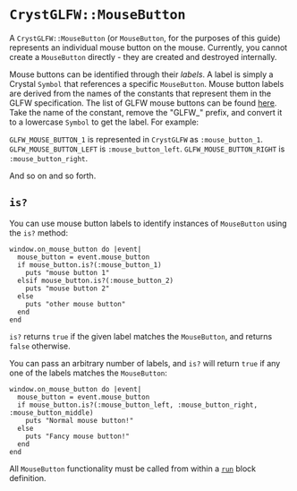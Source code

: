 # `CrystGLFW::MouseButton`

A `CrystGLFW::MouseButton` (or `MouseButton`, for the purposes of this guide) represents an individual mouse button on the mouse. Currently, you cannot create a `MouseButton` directly - they are created and destroyed internally.

Mouse buttons can be identified through their *labels*. A label is simply a Crystal `Symbol` that references a specific `MouseButton`. Mouse button labels are derived from the names of the constants that represent them in the GLFW specification. The list of GLFW mouse buttons can be found [here](http://www.glfw.org/docs/latest/group__buttons.html). Take the name of the constant, remove the "GLFW_" prefix, and convert it to a lowercase `Symbol` to get the label. For example:

`GLFW_MOUSE_BUTTON_1` is represented in `CrystGLFW` as `:mouse_button_1`.
`GLFW_MOUSE_BUTTON_LEFT` is `:mouse_button_left`.
`GLFW_MOUSE_BUTTON_RIGHT` is `:mouse_button_right`.

And so on and so forth.

## `is?`

You can use mouse button labels to identify instances of `MouseButton` using the `is?` method:

```crystal
window.on_mouse_button do |event|
  mouse_button = event.mouse_button
  if mouse_button.is?(:mouse_button_1)
    puts "mouse button 1"
  elsif mouse_button.is?(:mouse_button_2)
    puts "mouse button 2"
  else
    puts "other mouse button"
  end
end
```

`is?` returns `true` if the given label matches the `MouseButton`, and returns `false` otherwise.

You can pass an arbitrary number of labels, and `is?` will return `true` if any one of the labels matches the `MouseButton`:

```crystal
window.on_mouse_button do |event|
  mouse_button = event.mouse_button
  if mouse_button.is?(:mouse_button_left, :mouse_button_right, :mouse_button_middle)
    puts "Normal mouse button!"
  else
    puts "Fancy mouse button!"
  end
end
```

All `MouseButton` functionality must be called from within a [`run`](/the-run-block.md) block definition.